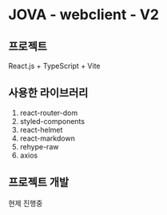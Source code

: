 # JOVA - webclient - V2

## 프로젝트

React.js + TypeScript + Vite

## 사용한 라이브러리

1. react-router-dom
2. styled-components
3. react-helmet
4. react-markdown
5. rehype-raw
6. axios

## 프로젝트 개발

현제 진행중
